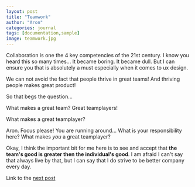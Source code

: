 ```yaml
---
layout: post
title: "Teamwork"
author: "Aron"
categories: journal
tags: [documentation,sample]
image: teamwork.jpg
---
```


Collaboration is one the 4 key competencies of the 21st century. I know you heard this so many times... It became boring. It became dull. But I can ensure you that is absolutely a must especially when it comes to ux design.

We can not avoid the fact that people thrive in great teams! And thriving people makes great product!

So that begs the question...

What makes a great team? Great teamplayers!

What makes a great teamplayer?

Aron. Focus please! You are running around... What is your responsibility here? What makes *you* a great teamplayer?

Okay, I think the important bit for me here is to see and accept that **the team's good is greater then the individual's good**. I am afraid I can't say that always live by that, but I can say that I do strive to be better company every day.

Link to the [next post](https://aronuxui.github.io/design)
